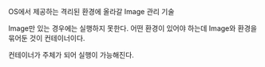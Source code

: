 OS에서 제공하는 격리된 환경에 올라갈 Image 관리 기술

Image만 있는 경우에는 실행하지 못한다.
어떤 환경이 있어야 하는데 Image와 환경을 묶어둔 것이 컨테이너이다.

컨테이너가 주체가 되어 실행이 가능해진다.